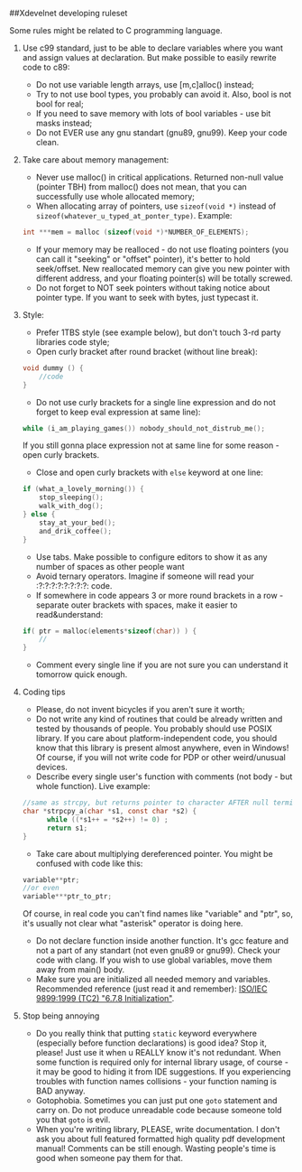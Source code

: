 ##Xdevelnet developing ruleset

Some rules might be related to C programming language.


1. Use c99 standard, just to be able to declare variables where you want and assign values at declaration. But make possible to easily rewrite code to c89:

    * Do not use variable length arrays, use [m,c]alloc() instead;
    * Try to not use bool types, you probably can avoid it. Also, bool is not bool for real;
    * If you need to save memory with lots of bool variables - use bit masks instead;
    * Do not EVER use any gnu standart (gnu89, gnu99). Keep your code clean.

2. Take care about memory management:

    * Never use malloc() in critical applications. Returned non-null value (pointer TBH) from malloc() does not mean, that you can successfully use whole allocated memory;
    * When allocating array of pointers, use ``sizeof(void *)`` instead of ``sizeof(whatever_u_typed_at_ponter_type)``. Example:
    ```c
    int ***mem = malloc (sizeof(void *)*NUMBER_OF_ELEMENTS);
    ```
    * If your memory may be realloced - do not use floating pointers (you can call it "seeking" or "offset" pointer), it's better to hold seek/offset. New reallocated memory can give you new pointer with different address, and your floating pointer(s) will be totally screwed.
    * Do not forget to NOT seek pointers without taking notice about pointer type. If you want to seek with bytes, just typecast it.

3. Style:

    * Prefer 1TBS style (see example below), but don't touch 3-rd party libraries code style;
    * Open curly bracket after round bracket (without line break):
    ```c
    void dummy () {
        //code
    }
    ```
    * Do not use curly brackets for a single line expression and do not forget to keep eval expression at same line):
    ```c
    while (i_am_playing_games()) nobody_should_not_distrub_me();
    ```
    If you still gonna place expression not at same line for some reason - open curly brackets.
    * Close and open curly brackets with ``else`` keyword at one line:
    ```c
    if (what_a_lovely_morning()) {
        stop_sleeping();
        walk_with_dog();
    } else {
        stay_at_your_bed();
        and_drik_coffee();
    }
    ```
    * Use tabs. Make possible to configure editors to show it as any number of spaces as other people want
    * Avoid ternary operators. Imagine if someone will read your :?:?:?:?:?:?:?:?: code.
    * If somewhere in code appears 3 or more round brackets in a row - separate outer brackets with spaces, make it easier to read&understand:
    ```c
    if( ptr = malloc(elements*sizeof(char)) ) {
        //
    }
    ```
    * Comment every single line if you are not sure you can understand it tomorrow quick enough.

4. Coding tips

    * Please, do not invent bicycles if you aren't sure it worth;
    * Do not write any kind of routines that could be already written and tested by thousands of people. You probably should use POSIX library. If you care about platform-independent code, you should know that this library is present almost anywhere, even in Windows! Of course, if you will not write code for PDP or other weird/unusual devices.
    * Describe every single user's function with comments (not body - but whole function). Live example:
    ```c
    //same as strcpy, but returns pointer to character AFTER null terminator instead of 1st arg
    char *strpcpy_a(char *s1, const char *s2) {
	      while ((*s1++ = *s2++) != 0) ;
	      return s1;
    }
    ```
    * Take care about multiplying dereferenced pointer. You might be confused with code like this:
    ```c
    variable**ptr;
    //or even
    variable***ptr_to_ptr;
    ```
      Of course, in real code you can't find names like "variable" and "ptr", so, it's usually not clear what "asterisk" operator is doing here.
    * Do not declare function inside another function. It's gcc feature and not a part of any standart (not even gnu89 or gnu99). Check your code with clang. If you wish to use global variables, move them away from main() body.
    * Make sure you are initialized all needed memory and variables. Recommended reference (just read it and remember): [ISO/IEC 9899:1999 (TC2) "6.7.8 Initialization"](http://c0x.coding-guidelines.com/6.7.8.html).

5. Stop being annoying

    * Do you really think that putting ``static`` keyword everywhere (especially before function declarations) is good idea? Stop it, please! Just use it when u REALLY know it's not redundant. When some function is required only for internal library usage, of course - it may be good to hiding it from IDE suggestions. If you experiencing troubles with function names collisions - your function naming is BAD anyway.
    * Gotophobia. Sometimes you can just put one ``goto`` statement and carry on. Do not produce unreadable code because someone told you that ``goto`` is evil.
    * When you're writing library, PLEASE, write documentation. I don't ask you about full featured formatted high quality pdf development manual! Comments can be still enough. Wasting people's time is good when someone pay them for that.
